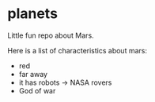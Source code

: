 # planets

Little fun repo about Mars.

Here is a list of characteristics about mars:

* red
* far away
* it has robots -> NASA rovers
* God of war
